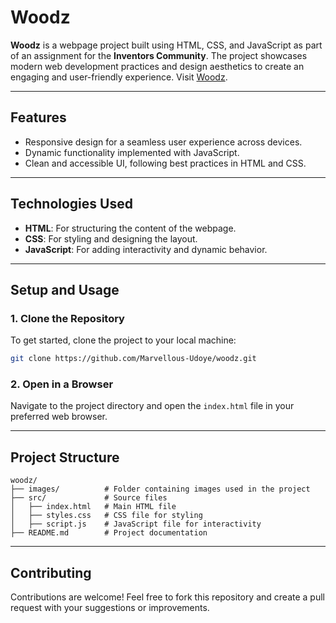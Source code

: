 # Woodz
**Woodz** is a webpage project built using HTML, CSS, and JavaScript as part of an assignment for the **Inventors Community**. The project showcases modern web development practices and design aesthetics to create an engaging and user-friendly experience. Visit [Woodz](https://marvellous-udoye.github.io/woodz/).

---

## **Features**
- Responsive design for a seamless user experience across devices.
- Dynamic functionality implemented with JavaScript.
- Clean and accessible UI, following best practices in HTML and CSS.

---

## **Technologies Used**
- **HTML**: For structuring the content of the webpage.
- **CSS**: For styling and designing the layout.
- **JavaScript**: For adding interactivity and dynamic behavior.

---

## **Setup and Usage**

### **1. Clone the Repository**
To get started, clone the project to your local machine:
```bash
git clone https://github.com/Marvellous-Udoye/woodz.git
```

### **2. Open in a Browser**
Navigate to the project directory and open the `index.html` file in your preferred web browser.

---

## **Project Structure**
```plaintext
woodz/
├── images/          # Folder containing images used in the project
├── src/             # Source files
│   ├── index.html   # Main HTML file
│   ├── styles.css   # CSS file for styling
│   ├── script.js    # JavaScript file for interactivity
├── README.md        # Project documentation
```

---

## **Contributing**
Contributions are welcome! Feel free to fork this repository and create a pull request with your suggestions or improvements.